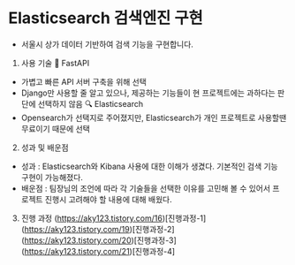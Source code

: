 # Elasticsearch 검색엔진 구현
- 서울시 상가 데이터 기반하여 검색 기능을 구현합니다.

1. 사용 기술
🚀 FastAPI
- 가볍고 빠른 API 서버 구축을 위해 선택
- Django만 사용할 줄 알고 있으나, 제공하는 기능들이 현 프로젝트에는 과하다는 판단에 선택하지 않음
:mag: Elasticsearch
- Opensearch가 선택지로 주어졌지만, Elasticsearch가 개인 프로젝트로 사용할땐 무료이기 때문에 선택

2. 성과 및 배운점
- 성과 : Elasticsearch와 Kibana 사용에 대한 이해가 생겼다. 기본적인 검색 기능 구현이 가능해졌다.
- 배운점 : 팀장님의 조언에 따라 각 기술들을 선택한 이유를 고민해 볼 수 있어서 프로젝트 진행시 고려해야 할 내용에 대해 배웠다.

3. 진행 과정
(https://aky123.tistory.com/16)[진행과정-1]
(https://aky123.tistory.com/19)[진행과정-2]
(https://aky123.tistory.com/20)[진행과정-3]
(https://aky123.tistory.com/21)[진행과정-4]